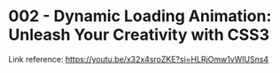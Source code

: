 # 002 - Dynamic Loading Animation: Unleash Your Creativity with CSS3

Link reference: https://youtu.be/x32x4sroZKE?si=HLRjOmw1vWlUSns4
